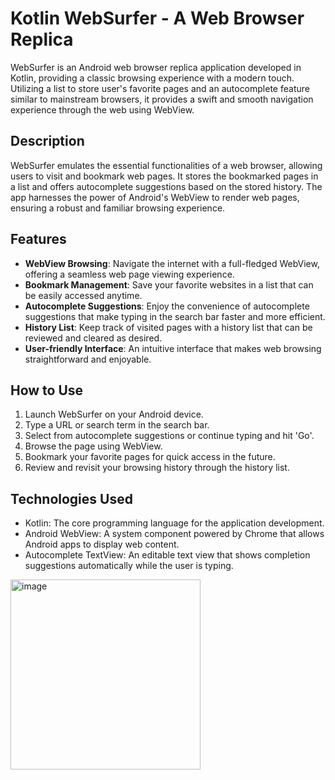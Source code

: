 # Kotlin WebSurfer - A Web Browser Replica

WebSurfer is an Android web browser replica application developed in Kotlin, providing a classic browsing experience with a modern touch. Utilizing a list to store user's favorite pages and an autocomplete feature similar to mainstream browsers, it provides a swift and smooth navigation experience through the web using WebView.

## Description

WebSurfer emulates the essential functionalities of a web browser, allowing users to visit and bookmark web pages. It stores the bookmarked pages in a list and offers autocomplete suggestions based on the stored history. The app harnesses the power of Android's WebView to render web pages, ensuring a robust and familiar browsing experience.

## Features

- **WebView Browsing**: Navigate the internet with a full-fledged WebView, offering a seamless web page viewing experience.
- **Bookmark Management**: Save your favorite websites in a list that can be easily accessed anytime.
- **Autocomplete Suggestions**: Enjoy the convenience of autocomplete suggestions that make typing in the search bar faster and more efficient.
- **History List**: Keep track of visited pages with a history list that can be reviewed and cleared as desired.
- **User-friendly Interface**: An intuitive interface that makes web browsing straightforward and enjoyable.

## How to Use

1. Launch WebSurfer on your Android device.
2. Type a URL or search term in the search bar.
3. Select from autocomplete suggestions or continue typing and hit 'Go'.
4. Browse the page using WebView.
5. Bookmark your favorite pages for quick access in the future.
6. Review and revisit your browsing history through the history list.

## Technologies Used

- Kotlin: The core programming language for the application development.
- Android WebView: A system component powered by Chrome that allows Android apps to display web content.
- Autocomplete TextView: An editable text view that shows completion suggestions automatically while the user is typing.


<img width="304" alt="image" src="https://github.com/BraulioAlejandroNavarreteHorta/WebBrowserReplicaApp/assets/133619100/cbfa1bfc-f374-409a-9bcd-3978a654f533">
